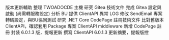 版本更新輔助
整理 TWOADOCDE 主機
研究 Gitea 技術文件
完成 Gitea 設定與啟動 (尚需轉服務設定)
分析 BU 提供 ClientAPI 異常 LOG
修改 SendEmail 專案轉碼設定，與BU協同測試
研究 .NET Core CodePage 註冊技術文件
比對舊版本 ClientAPI，確認套用 Package 專案
ClientAPI middleware 新增 CodePage 註冊
封裝 6.0.1.3 版，提報更新
撰寫 ClientAPI 6.0.1.3 更新摘要，提報版控